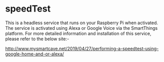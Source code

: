# speedTest

This is a headless service that runs on your Raspberry Pi when activated. The service is activated using Alexa or Google Voice via the SmartThings platform. For more detailed information and installation of this service, please refer to the below site:-

http://www.mysmartcave.net/2019/04/27/performing-a-speedtest-using-google-home-and-or-alexa/
